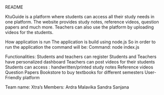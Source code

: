 
README

KtuGuide is a platform where students can access all their study needs in one platform. The website provides study notes, reference videos, question papers and much more. Teachers can also use the platform by uploading videos for the students.


How application is run
The application is build using node.js
So in order to run the application the command will be:
Command: node index.js 

Functionalities:
Students and teachers can register 
Students and Teachers have personalized dashboard
Teachers can post videos for their students
Students can access :
handwritten/printed study notes
 Reference videos
Question Papers
Bookstore to buy textbooks for different semesters
User-Friendly platform

Team name: Xtra’s
Members:
Ardra
Malavika
Sandra
Sanjana
